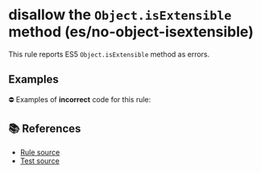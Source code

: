 # disallow the `Object.isExtensible` method (es/no-object-isextensible)

This rule reports ES5 `Object.isExtensible` method as errors.

## Examples

⛔ Examples of **incorrect** code for this rule:

<eslint-playground type="bad" code="/*eslint es/no-object-isextensible: error */
var extensible = Object.isExtensible(obj)
" />

## 📚 References

- [Rule source](https://github.com/mysticatea/eslint-plugin-es/blob/v3.0.1/lib/rules/no-object-isextensible.js)
- [Test source](https://github.com/mysticatea/eslint-plugin-es/blob/v3.0.1/tests/lib/rules/no-object-isextensible.js)
